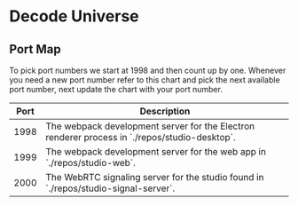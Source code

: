 # Decode Universe

## Port Map

To pick port numbers we start at 1998 and then count up by one. Whenever you need a new port number refer to this chart and pick the next available port number, next update the chart with your port number.

<table>
  <thead>
    <tr>
      <th>Port</th>
      <th>Description</th>
    </tr>
  </thead>
  <tbody>
    <tr>
      <td>1998</td>
      <td>The webpack development server for the Electron renderer process in `./repos/studio-desktop`.</td>
    </tr>
    <tr>
      <td>1999</td>
      <td>The webpack development server for the web app in `./repos/studio-web`.</td>
    </tr>
    <tr>
      <td>2000</td>
      <td>The WebRTC signaling server for the studio found in `./repos/studio-signal-server`.</td>
    </tr>
  </tbody>
</table>
